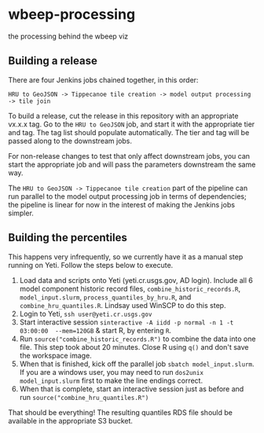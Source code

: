 # wbeep-processing
the processing behind the wbeep viz

## Building a release

There are four Jenkins jobs chained together, in this order:

`HRU to GeoJSON -> Tippecanoe tile creation -> model output processing -> tile join`

To build a release, cut the release in this repository with an appropriate vx.x.x tag.  Go to the `HRU to GeoJSON` job, and start it with the appropriate tier and tag.  The tag list should populate automatically.  The tier and tag will be passed along to the downstream jobs.  

For non-release changes to test that only affect downstream jobs, you can start the appropriate job and will pass the parameters downstream the same way.  

The `HRU to GeoJSON -> Tippecanoe tile creation` part of the pipeline can run parallel to the model output processing job in terms of dependencies; the pipeline is linear for now in the interest of making the Jenkins jobs simpler.  

## Building the percentiles

This happens very infrequently, so we currently have it as a manual step running on Yeti. Follow the steps below to execute.

1. Load data and scripts onto Yeti (yeti.cr.usgs.gov, AD login). Include all 6 model component historic record files, `combine_historic_records.R`, `model_input.slurm`, `process_quantiles_by_hru.R`, and `combine_hru_quantiles.R`. Lindsay used WinSCP to do this step.
2. Login to Yeti, `ssh user@yeti.cr.usgs.gov`
3. Start interactive session `sinteractive -A iidd -p normal -n 1 -t 03:00:00  --mem=120GB` & start R, by entering `R`.
4. Run `source("combine_historic_records.R")` to combine the data into one file. This step took about 20 minutes. Close R using `q()` and don't save the workspace image.
5. When that is finished, kick off the parallel job `sbatch model_input.slurm`. If you are a windows user, you may need to run `dos2unix model_input.slurm` first to make the line endings correct.
6. When that is complete, start an interactive session just as before and run `source("combine_hru_quantiles.R")`

That should be everything! The resulting quantiles RDS file should be available in the appropriate S3 bucket.

